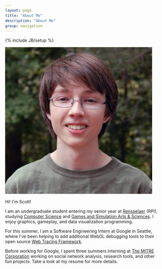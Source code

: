 ```yaml
---
layout: page
title: "About Me"
description: "About Me"
group: navigation
---
```

{% include JB/setup %}

<img src="/assets/images/scott-todd.png" class="photo-id">

<p>Hi! I'm Scott!</p>
I am an undergraduate student entering my senior year at <a href="http://www.rpi.edu/">Rensselaer</a> (RPI), studying <a href="http://www.cs.rpi.edu/">Computer Science</a> and <a href="http://www.hass.rpi.edu/pl/gaming">Games and Simulation Arts & Sciences</a>. I enjoy graphics, gameplay, and data visualization programming.

For this summer, I am a Software Engineering Intern at Google in Seattle, where I've been helping to add additional WebGL debugging tools to their open source <a href="http://google.github.io/tracing-framework/">Web Tracing Framework</a>.

Before working for Google, I spent three summers interning at <a href="http://www.mitre.org/">The MITRE Corporation</a> working on social network analysis, research tools, and other fun projects. Take a look at my resume for more details.

<p>
    <a class="btn btn-success btn-mini" id="gf" href="https://github.com/scotttodd/followers" title="Go to ScottTodd's GitHub followers page" target="_blank"></a>
    &nbsp;
    <a class="btn btn-success btn-mini" id="gfr" href="https://github.com/scotttodd/repositories" title="Go to ScottTodd's GitHub repositories page" target="_blank"></a>
</p>
